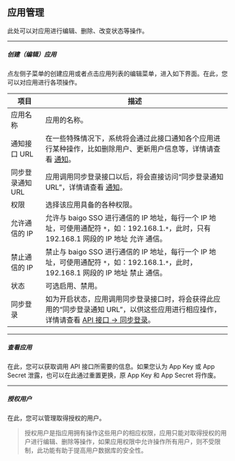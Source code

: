 ## 应用管理

此处可以对应用进行编辑、删除、改变状态等操作。

----------

##### 创建（编辑）应用

点左侧子菜单的创建应用或者点击应用列表的编辑菜单，进入如下界面。在此，您可以对应用进行各项操作。

| 项目 | 描述 |
| - | - |
| 应用名称 | 应用的名称。 |
| 通知接口 URL | 在一些特殊情况下，系统将会通过此接口通知各个应用进行某种操作，比如删除用户、更新用户信息等，详情请查看 [通知](../notify/overview.md)。 |
| 同步登录通知 URL | 应用调用同步登录接口以后，将会直接访问“同步登录通知 URL”，详情请查看 [通知](../notify/sync.md)。 |
| 权限 | 选择该应用具备的各种权限。 |
| 允许通信的 IP | 允许与 baigo SSO 进行通信的 IP 地址，每行一个 IP 地址，可使用通配符 `*`，如：192.168.1.`*`，此时，只有 192.168.1 网段的 IP 地址 允许 通信。 |
| 禁止通信的 IP | 禁止与 baigo SSO 进行通信的 IP 地址，每行一个 IP 地址，可使用通配符 `*`，如：192.168.1.`*`，此时，192.168.1 网段的 IP 地址 禁止 通信。 |
| 状态 | 可选启用、禁用。 |
| 同步登录 | 如为开启状态，应用调用同步登录接口时，将会获得此应用的“同步登录通知 URL”，以供这些应用进行相应操作，详情请查看 [API 接口 -> 同步登录](../api/sync.md)。 |

----------

##### 查看应用

在此，您可以获取调用 API 接口所需要的信息。如果您认为 App Key 或 App Secret 泄露，也可以在此通过重置更换，原 App Key 和 App Secret 将作废。

----------

##### 授权用户

在此，您可以管理取得授权的用户。

> 授权用户是指应用拥有操作这些用户的相应权限，应用只能对取得授权的用户进行编辑、删除等操作，如果应用权限中允许操作所有用户，则不受限制，此功能有助于提高用户数据库的安全性。

